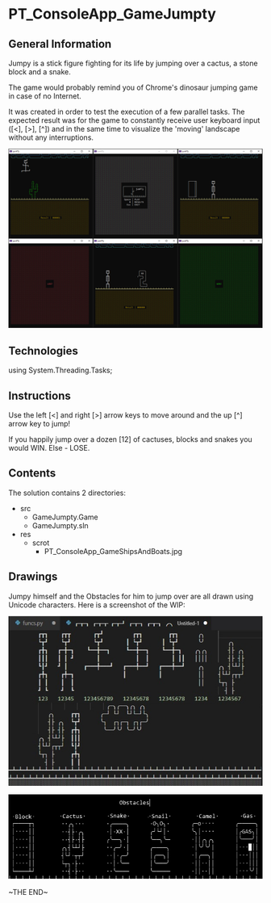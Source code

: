 # PT_ConsoleApp_GameJumpty

## General Information

Jumpy is a stick figure fighting for its life by jumping over a cactus, a stone block and a snake.

The game would probably remind you of Chrome's dinosaur jumping game in case of no Internet.

It was created in order to test the execution of a few parallel tasks. The expected result was for the game to constantly receive user keyboard input (\[<\], \[>\], \[^\]) and in the same time to visualize the 'moving' landscape without any interruptions.

![GitHub Logo](res/scrot/jumpty_all.jpg)

## Technologies

using System.Threading.Tasks;

## Instructions

Use the left \[<\] and right \[>\] arrow keys to move around and the up \[^\] arrow key to jump!

If you happily jump over a dozen \[12\] of cactuses, blocks and snakes you would WIN.
Else - LOSE.

## Contents

The solution contains 2 directories:

- src
  - GameJumpty.Game
  - GameJumpty.sln
- res
  - scrot
    - PT_ConsoleApp_GameShipsAndBoats.jpg

## Drawings

Jumpy himself and the Obstacles for him to jump over are all drawn using Unicode characters. Here is a screenshot of the WIP:

![GitHub Logo](res/scrot/jumpty_drawings.jpg)

![GitHub Logo](res/scrot/jumpty_obstacles.jpg)

\~THE END\~
